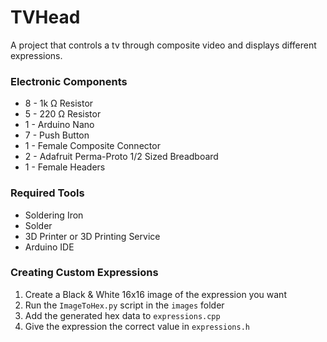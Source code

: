 # TVHead

A project that controls a tv through composite video and displays different expressions.

### Electronic Components

 - 8 - 1k Ω Resistor
 - 5 - 220 Ω Resistor
 - 1 - Arduino Nano
 - 7 - Push Button
 - 1 - Female Composite Connector
 - 2 - Adafruit Perma-Proto 1/2 Sized Breadboard
 - 1 - Female Headers

### Required Tools

 - Soldering Iron
 - Solder
 - 3D Printer or 3D Printing Service
 - Arduino IDE

### Creating Custom Expressions

  1. Create a Black & White 16x16 image of the expression you want
  2. Run the `ImageToHex.py` script in the `images` folder
  3. Add the generated hex data to `expressions.cpp`
  4. Give the expression the correct value in `expressions.h`
